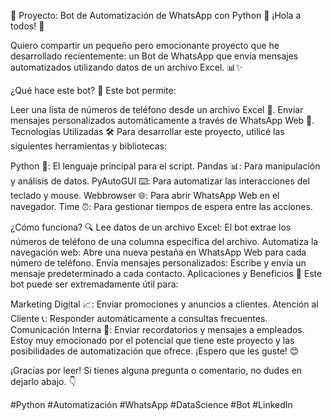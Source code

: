 🚀 Proyecto: Bot de Automatización de WhatsApp con Python 🐍 ¡Hola a todos! 🙌

Quiero compartir un pequeño pero emocionante proyecto que he desarrollado recientemente: un Bot de WhatsApp que envía mensajes automatizados utilizando datos de un archivo Excel. 📊✨

¿Qué hace este bot? 🤔 Este bot permite:

Leer una lista de números de teléfono desde un archivo Excel 📑. Enviar mensajes personalizados automáticamente a través de WhatsApp Web 💬. Tecnologías Utilizadas 🛠️ Para desarrollar este proyecto, utilicé las siguientes herramientas y bibliotecas:

Python 🐍: El lenguaje principal para el script. Pandas 📊: Para manipulación y análisis de datos. PyAutoGUI ⌨️: Para automatizar las interacciones del teclado y mouse. Webbrowser 🌐: Para abrir WhatsApp Web en el navegador. Time ⏰: Para gestionar tiempos de espera entre las acciones.

¿Cómo funciona? 🔍 Lee datos de un archivo Excel: El bot extrae los números de teléfono de una columna específica del archivo. Automatiza la navegación web: Abre una nueva pestaña en WhatsApp Web para cada número de teléfono. Envía mensajes personalizados: Escribe y envía un mensaje predeterminado a cada contacto. Aplicaciones y Beneficios 🌟 Este bot puede ser extremadamente útil para:

Marketing Digital 📈: Enviar promociones y anuncios a clientes. Atención al Cliente 📞: Responder automáticamente a consultas frecuentes. Comunicación Interna 🏢: Enviar recordatorios y mensajes a empleados. Estoy muy emocionado por el potencial que tiene este proyecto y las posibilidades de automatización que ofrece. ¡Espero que les guste! 😊

¡Gracias por leer! Si tienes alguna pregunta o comentario, no dudes en dejarlo abajo. 👇

#Python #Automatización #WhatsApp #DataScience #Bot #LinkedIn
